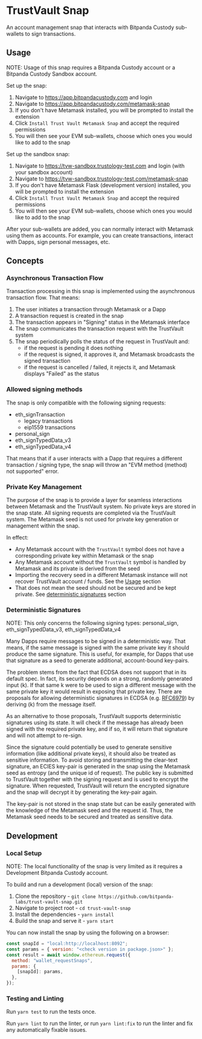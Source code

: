# TrustVault Snap

An account management snap that interacts with Bitpanda Custody sub-wallets to sign transactions.

## Usage

NOTE: Usage of this snap requires a Bitpanda Custody account or a Bitpanda Custody Sandbox account.

Set up the snap:
1. Navigate to https://app.bitpandacustody.com and login
2. Navigate to https://app.bitpandacustody.com/metamask-snap
3. If you don't have Metamask installed, you will be prompted to install the extension
4. Click `Install Trust Vault Metamask Snap` and accept the required permissions
5. You will then see your EVM sub-wallets, choose which ones you would like to add to the snap

Set up the sandbox snap:
1. Navigate to https://tvw-sandbox.trustology-test.com and login (with your sandbox account)
2. Navigate to https://tvw-sandbox.trustology-test.com/metamask-snap
3. If you don't have Metamask Flask (development version) installed, you will be prompted to install the extension
4. Click `Install Trust Vault Metamask Snap` and accept the required permissions
5. You will then see your EVM sub-wallets, choose which ones you would like to add to the snap

After your sub-wallets are added, you can normally interact with Metamask using them as accounts.
For example, you can create transactions, interact with Dapps, sign personal messages, etc.

## Concepts

### Asynchronous Transaction Flow

Transaction processing in this snap is implemented using the asynchronous transaction flow. That means:
1. The user initiates a transaction through Metamask or a Dapp
2. A transaction request is created in the snap
3. The transaction appears in "Signing" status in the Metamask interface
4. The snap communicates the transaction request with the TrustVault system
5. The snap periodically polls the status of the request in TrustVault and:
   * if the request is pending it does nothing
   * if the request is signed, it approves it, and Metamask broadcasts the signed transaction
   * if the request is cancelled / failed, it rejects it, and Metamask displays "Failed" as the status

### Allowed signing methods

The snap is only compatible with the following signing requests:
* eth_signTransaction
  * legacy transactions
  * eip1559 transactions
* personal_sign
* eth_signTypedData_v3
* eth_signTypedData_v4

That means that if a user interacts with a Dapp that requires a different transaction / signing type,
the snap will throw an "EVM method (method) not supported" error.

### Private Key Management

The purpose of the snap is to provide a layer for seamless interactions between Metamask and the TrustVault system.
No private keys are stored in the snap state. All signing requests are completed via the TrustVault system.
The Metamask seed is not used for private key generation or management within the snap.

In effect:
* Any Metamask account with the `TrustVault` symbol does not have a corresponding private key within Metamask or the snap
* Any Metamask account without the `TrustVault` symbol is handled by Metamask and its private is derived from the seed
* Importing the recovery seed in a different Metamask instance will not recover TrustVault account / funds. See the [Usage](#usage) section
* That does not mean the seed should not be secured and be kept private. See [deterministic signatures](#deterministic-signatures) section

### Deterministic Signatures

NOTE: This only concerns the following signing types: personal_sign, eth_signTypedData_v3, eth_signTypedData_v4

Many Dapps require messages to be signed in a deterministic way. That means, if the same message is signed with the same
private key it should produce the same signature. This is useful, for example, for Dapps that use that signature as a seed
to generate additional, account-bound key-pairs.

The problem stems from the fact that ECDSA does not support that in its default spec. In fact, its security depends on a
strong, randomly generated input (k). If that same k were to be used to sign a different message with the same private key
it would result in exposing that private key. There are proposals for allowing deterministic signatures in ECDSA
(e.g. [RFC6979](https://datatracker.ietf.org/doc/html/rfc6979#section-3.2)) by deriving (k) from the message itself.

As an alternative to those proposals, TrustVault supports deterministic signatures using its state. It will check if the message
has already been signed with the required private key, and if so, it will return that signature and will not attempt to re-sign.

Since the signature could potentially be used to generate sensitive information (like additional private keys),
it should also be treated as sensitive information. To avoid storing and transmitting the clear-text signature, an ECIES key-pair is
generated in the snap using the Metamask seed as entropy (and the unique id of request). The public key is submitted to TrustVault
together with the signing request and is used to encrypt the signature. When requested, TrustVault will return the encrypted signature
and the snap will decrypt it by generating the key-pair again.

The key-pair is not stored in the snap state but can be easily generated with the knowledge of the Metamask seed and the
request id. Thus, the Metamask seed needs to be secured and treated as sensitive data.

## Development

### Local Setup

NOTE: The local functionality of the snap is very limited as it requires a Development Bitpanda Custody account.

To build and run a development (local) version of the snap:
1. Clone the repository - `git clone https://github.com/bitpanda-labs/trust-vault-snap.git`
2. Navigate to project root - `cd trust-vault-snap`
3. Install the dependencies - `yarn install`
4. Build the snap and serve it - `yarn start`

You can now install the snap by using the following on a browser:
```javascript
const snapId = "local:http://localhost:8092";
const params = { version: "<check version in package.json>" };
const result = await window.ethereum.request({
  method: "wallet_requestSnaps",
  params: {
    [snapId]: params,
  },
});
```

### Testing and Linting

Run `yarn test` to run the tests once.

Run `yarn lint` to run the linter, or run `yarn lint:fix` to run the linter and
fix any automatically fixable issues.
